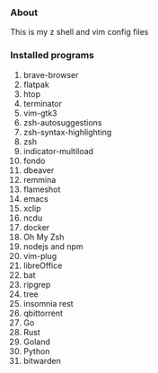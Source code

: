 ### About
This is my z shell and vim config files

### Installed programs
1. brave-browser
2. flatpak
3. htop
4. terminator
5. vim-gtk3
6. zsh-autosuggestions
7. zsh-syntax-highlighting
8. zsh
9. indicator-multiload
10. fondo
11. dbeaver
12. remmina
13. flameshot
14. emacs
15. xclip
16. ncdu
17. docker
18. Oh My Zsh
19. nodejs and npm
20. vim-plug
21. libreOffice
22. bat
23. ripgrep
24. tree
25. insomnia rest
26. qbittorrent
27. Go
28. Rust
29. Goland
30. Python
31. bitwarden
